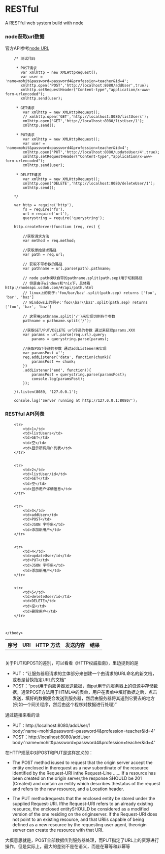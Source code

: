 # RESTful
A RESTful web system build with node

### node获取url数据

官方API参考[node URL](http://nodeapi.ucdok.com/#/api/url.html)

		/* 测试代码

		 * POST请求
		   var xmlhttp = new XMLHttpRequest();
		   var user = 'name=mohit&password=password4&profession=teacher&id=4';
		   xmlhttp.open('POST','http://localhost:8080/addUser',true);
		   xmlhttp.setRequestHeader("Content-type","application/x-www-form-urlencoded");
		   xmlhttp.send(user);

		 * GET请求
		    var xmlhttp = new XMLHttpRequest();
		    // xmlhttp.open('GET','http://localhost:8080/listUsers');
		    xmlhttp.open('GET','http://localhost:8080/listUser/1');
		    xmlhttp.send();

		 * PUT请求
		 	var xmlhttp = new XMLHttpRequest();
		 	var user = 'name=mohit&password=password4&profession=teacher&id=4';
		 	xmlhttp.open('PUT','http://localhost:8080/updateUser/4',true);
		 	xmlhttp.setRequestHeader("Content-type","application/x-www-form-urlencoded");
		 	xmlhttp.send(user);

	     * DELETE请求
	        var xmlhttp = new XMLHttpRequest();
	        xmlhttp.open('DELETE','http://localhost:8080/deleteUser/1');
	        xmlhttp.send();
	        
		*/

		var http = require('http'),
			fs = require('fs'),
			url = require('url'),
			querystring = require('querystring');

		http.createServer(function (req, res) { 

			//获取请求方法
			var method = req.method; 

			//获取原始请求路径
			var path = req.url; 

			// 获取不带参数的路径
			var pathname = url.parse(path).pathname; 

			// node path模块自带的pathname.split(path.sep)用于切割路径
			// 但是由于windows和*nix下，具体看http://nodeapi.ucdok.com/#/api/path.html
			// linux上的例子:'foo/bar/baz'.split(path.sep) returns ['foo', 'bar', 'baz']
			// Windows上的例子:'foo\\bar\\baz'.split(path.sep) returns ['foo', 'bar', 'baz']

			// 这里用pathname.split('/')来实现切割各个参数
			pathname = pathname.split('/');

			//获取GET/PUT/DELETE url传递的参数 通过来获取params.XXX
			var params = url.parse(req.url).query; 
				params = querystring.parse(params);

			//获取POST传递的参数 通过addListener来实现
			var paramsPost ='';  
		    req.addListener('data', function(chunk){  
		        paramsPost += chunk;  
		    })  
		    .addListener('end', function(){  
		        paramsPost = querystring.parse(paramsPost);
		        console.log(paramsPost);
		    });

		}).listen(8080, '127.0.0.1'); 

		console.log('Server running at http://127.0.0.1:8080/');

### RESTful API列表


<table style="margin:0 auto"> 
	<tbody>
		<tr>
			<th>序号</th>
			<th>URI</th>
			<th>HTTP 方法</th>
			<th>发送内容</th>
			<th>结果</th> 
		</tr>

		<tr>
			<td>1</td>
			<td>listUsers</td>
			<td>GET</td>
			<td>空</td>
			<td>显示所有用户列表</td> 
		</tr>


		<tr>
			<td>2</td>
			<td>listUser/id</td>
			<td>GET</td>
			<td>空</td>
			<td>显示用户详细信息</td> 
		</tr>


		<tr>
			<td>3</td>
			<td>addUser</td>
			<td>POST</td>
			<td>JSON 字符串</td>
			<td>添加新用户</td> 
		</tr>


		<tr>
			<td>4</td>
			<td>updateUser/id</td>
			<td>PUT</td>
			<td>JSON 字符串</td>
			<td>添加新用户</td> 
		</tr>


		<tr>
			<td>5</td>
			<td>deleteUser/id</td>
			<td>DELETE</td>
			<td>空</td>
			<td>删除用户</td> 
		</tr>



	</tbody>
</table>

<br />

关于PUT和POST的差别，可以看看《HTTP权威指南》，里边提到的是

 - PUT：“让服务器用请求的主体部分来创建一个由请求的URL命名的新文档，或者是替换指定URL的文档”
 - POST：“post用于向服务器发送数据，而put用于向服务器上的资源中存储数据，通常POST方法用于HTML中的表单，用户在表单中填好数据之后，点击发送，填好的数据便会发送到服务器，然后由服务器将其送到它要去的地方(例如一个网关程序，然后由这个程序对数据进行处理)”

通过链接来看的话

 - PUT：http://localhost:8080/addUser/1 body:'name=mohit&password=password4&profession=teacher&id=4'
 - POST：http://localhost:8080/addUser body:'name=mohit&password=password4&profession=teacher&id=4'

在HTTP规范中对POST和PUT是这样定义的：
  
 - The POST method isused to request that the origin server accept the entity enclosed in therequest as a new subordinate of the resource identified by the Request-URI inthe Request-Line ...... If a resource has been created on the origin server,the response SHOULD be 201 (Created) and contain an entity which describes thestatus of the request and refers to the new resource, and a Location header.
  
 - The PUT methodrequests that the enclosed entity be stored under the supplied Request-URI. Ifthe Request-URI refers to an already existing resource, the enclosed entitySHOULD be considered as a modified version of the one residing on the originserver. If the Request-URI does not point to an existing resource, and that URIis capable of being defined as a new resource by the requesting user agent, theorigin server can create the resource with that URI.

大概意思就是，POST全部数据传到服务器处理，而PUT指定了URL上的资源进行操作，但是实际上，最大的差别不是在语义，而是在幂等和非幂等

